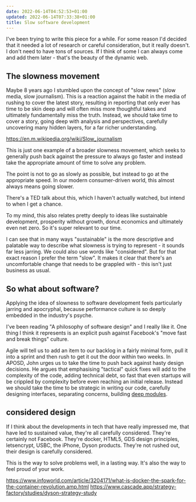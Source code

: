 ```yaml
---
date: 2022-06-14T04:52:53+01:00
updated: 2022-06-14T07:33:38+01:00
title: Slow software development
---
```


I've been trying to write this piece for a while. For some reason I'd decided that it needed a lot of research or careful consideration, but it really doesn't. I don't need to have tons of sources. If I think of some I can always come and add them later - that's the beauty of the dynamic web.

## The slowness movement

Maybe 8 years ago I stumbled upon the concept of "slow news" (slow media, slow journalism). This is a reaction against the habit in the media of rushing to cover the latest story, resulting in reporting that only ever has time to be skin deep and will often miss more thoughtful takes and ultimately fundamentally miss the truth. Instead, we should take time to cover a story, going deep with analysis and perspectives, carefully uncovering many hidden layers, for a far richer understanding.

https://en.m.wikipedia.org/wiki/Slow_journalism

This is just one example of a broader slowness movement, which seeks to generally push back against the pressure to always go faster and instead take the appropriate amount of time to solve any problem. 

The point is not to go as slowly as possible, but instead to go at the appropriate speed. In our modern consumer-driven world, this almost always means going slower.

There's a TED talk about this, which I haven't actually watched, but intend to when I get a chance.

To my mind, this also relates pretty deeply to ideas like sustainable development, prosperity without growth, donut economics and ultimately even net zero. So it's super relevant to our time.

I can see that in many ways "sustainable" is the more descriptive and palatable way to describe what slowness is trying to represent - it sounds far less jarring. We could also use words like "considered". But for that exact reason I prefer the term "slow". It makes it clear that there's an uncomfortable change that needs to be grappled with - this isn't just business as usual.

## So what about software?

Applying the idea of slowness to software development feels particularly jarring and apocryphal, because performance culture is so deeply embedded in the industry's psyche.

I've been reading "A philosophy of software design" and I really like it. One thing I think it represents is an explicit push against Facebook's "move fast and break things" culture.

Agile will tell us to add an item to our backlog in a fairly minimal form, pull it into a sprint and then rush to get it out the door within two weeks. In APOSD, John urges us to take the time to push back against hasty design decisions. He argues that emphasising "tactical" quick fixes will add to the complexity of the code, adding technical debt, so fast that even startups will be crippled by complexity before even reaching an initial release. Instead we should take the time to be strategic in writing our code, carefully designing interfaces, separating concerns, building [deep modules]().

## considered design

If I think about the developments in tech that have really impressed me, that have led to sustained value, they're all carefully considered. They're certainly not Facebook. They're docker, HTML5, GDS design principles, letsencrypt, USBC, the iPhone, Dyson products. They're not rushed out, their design is carefully considered.

This is the way to solve problems well, in a lasting way. It's also the way to feel proud of your work.


https://www.infoworld.com/article/3204171/what-is-docker-the-spark-for-the-container-revolution.amp.html
https://www.cascade.app/strategy-factory/studies/dyson-strategy-study
